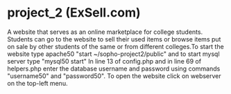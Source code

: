 # project_2 (ExSell.com)
A website that serves as an online marketplace for college students. Students can go to the website to sell their used items or browse items put on sale by other students of the same or from different colleges.To start the website type apache50 "start ~/sopho-project2/public" and to start mysql server type "mysql50 start" In line 13 of config.php and in line 69 of helpers.php enter the database username and password using commands "username50" and "password50". To open the website click on webserver on the top-left menu.
